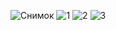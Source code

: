 ![Снимок](https://user-images.githubusercontent.com/115313324/200967362-bf0efc34-ee0f-4588-8eb4-56e144931954.PNG)
![1](https://user-images.githubusercontent.com/115313324/200967365-df253062-d164-47f1-8034-d182dcf61a52.PNG)
![2](https://user-images.githubusercontent.com/115313324/200967367-44ec88fe-3387-483a-83bb-ea29c61eb95f.PNG)
![3](https://user-images.githubusercontent.com/115313324/200967370-f011d4ee-92a6-4c92-8223-132957364223.PNG)
